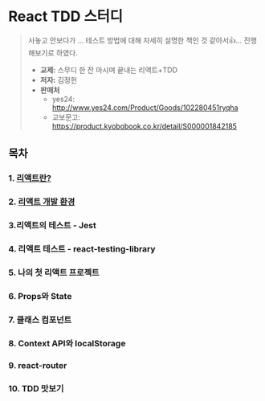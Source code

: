 # React TDD 스터디 

> 사놓고 안보다가 ... 테스트 방법에 대해 자세히 설명한 책인 것 같아서👍... 진행해보기로 하였다.
>
> * **교제:** 스무디 한 잔 마시며 끝내는 리액트+TDD
> * **저자:** 김정헌
> * **판매처**
>   * yes24: http://www.yes24.com/Product/Goods/102280451ryqha
>   * 교보문고: https://product.kyobobook.co.kr/detail/S000001842185



## 목차

### 1. [리액트란?](chap01)

### 2. [리액트 개발 환경](chap02)

### 3.리액트의 테스트 - Jest

### 4. 리액트 테스트 - react-testing-library

### 5. 나의 첫 리액트 프로젝트

### 6. Props와 State

### 7. 클래스 컴포넌트

### 8. Context API와 localStorage

### 9. react-router

### 10. TDD 맛보기